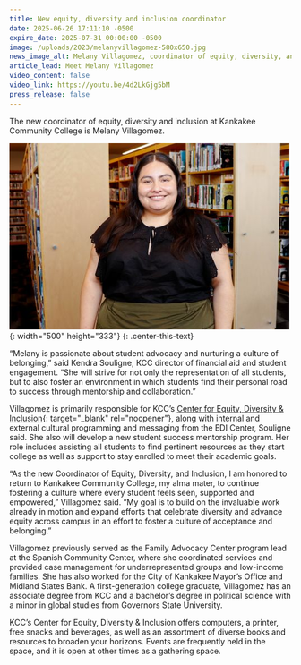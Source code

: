 ```yaml
---
title: New equity, diversity and inclusion coordinator
date: 2025-06-26 17:11:10 -0500
expire_date: 2025-07-31 00:00:00 -0500
image: /uploads/2023/melanyvillagomez-580x650.jpg
news_image_alt: Melany Villagomez, coordinator of equity, diversity, and inclusion at KCC
article_lead: Meet Melany Villagomez
video_content: false
video_link: https://youtu.be/4d2LkGjg5bM
press_release: false
---
```

The new coordinator of equity, diversity and inclusion at Kankakee Community College is Melany Villagomez.

![Melany Villagomez, coordinator of equity, diversity, and inclusion at KCC](/uploads/2023/melanyvillagomez-500x333.jpg "Melany Villagomez, coordinator of equity, diversity, and inclusion at KCC"){: width="500" height="333"}
{: .center-this-text}

“Melany is passionate about student advocacy and nurturing a culture of belonging,” said Kendra Souligne, KCC director of financial aid and student engagement. “She will strive for not only the representation of all students, but to also foster an environment in which students find their personal road to success through mentorship and collaboration.”

Villagomez is primarily responsible for KCC’s [Center for Equity, Diversity & Inclusion](https://www.kcc.edu/student-resources/edi/){: target="_blank" rel="noopener"}, along with internal and external cultural programming and messaging from the EDI Center, Souligne said. She also will develop a new student success mentorship program. Her role includes assisting all students to find pertinent resources as they start college as well as support to stay enrolled to meet their academic goals.

“As the new Coordinator of Equity, Diversity, and Inclusion, I am honored to return to Kankakee Community College, my alma mater, to continue fostering a culture where every student feels seen, supported and empowered,” Villagomez said. “My goal is to build on the invaluable work already in motion and expand efforts that celebrate diversity and advance equity across campus in an effort to foster a culture of acceptance and belonging.”

Villagomez previously served as the Family Advocacy Center program lead at the Spanish Community Center, where she coordinated services and provided case management for underrepresented groups and low-income families. She has also worked for the City of Kankakee Mayor’s Office and Midland States Bank. A first-generation college graduate, Villagomez has an associate degree from KCC and a bachelor’s degree in political science with a minor in global studies from Governors State University.

KCC’s Center for Equity, Diversity & Inclusion offers computers, a printer, free snacks and beverages, as well as an assortment of diverse books and resources to broaden your horizons. Events are frequently held in the space, and it is open at other times as a gathering space.